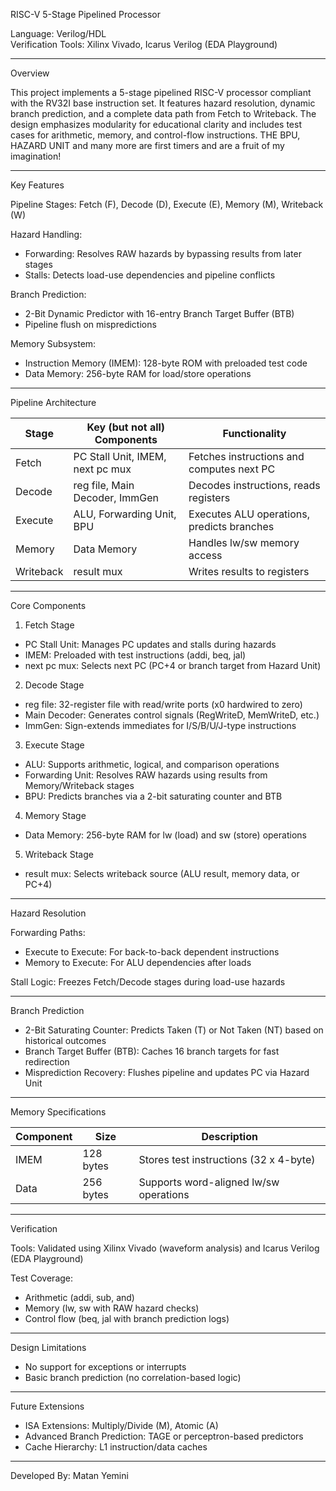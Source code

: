 
RISC-V 5-Stage Pipelined Processor  

Language: Verilog/HDL  
Verification Tools: Xilinx Vivado, Icarus Verilog (EDA Playground)  

---

Overview  

This project implements a 5-stage pipelined RISC-V processor compliant with the RV32I base instruction set. It features hazard resolution, dynamic branch prediction, and a complete data path from Fetch to Writeback. The design emphasizes modularity for educational clarity and includes test cases for arithmetic, memory, and control-flow instructions.
THE BPU, HAZARD UNIT and many more are first timers and are a fruit of my imagination!

---

Key Features  

Pipeline Stages: Fetch (F), Decode (D), Execute (E), Memory (M), Writeback (W)  

Hazard Handling:  
- Forwarding: Resolves RAW hazards by bypassing results from later stages  
- Stalls: Detects load-use dependencies and pipeline conflicts  

Branch Prediction:  
- 2-Bit Dynamic Predictor with 16-entry Branch Target Buffer (BTB)  
- Pipeline flush on mispredictions  

Memory Subsystem:  
- Instruction Memory (IMEM): 128-byte ROM with preloaded test code  
- Data Memory: 256-byte RAM for load/store operations  

---

Pipeline Architecture  

Stage | Key (but not all) Components | Functionality  
------|---------------|--------------  
Fetch | PC Stall Unit, IMEM, next pc mux | Fetches instructions and computes next PC  
Decode | reg file, Main Decoder, ImmGen | Decodes instructions, reads registers  
Execute | ALU, Forwarding Unit, BPU | Executes ALU operations, predicts branches  
Memory | Data Memory | Handles lw/sw memory access  
Writeback | result mux | Writes results to registers  

---

Core Components  

1. Fetch Stage  
- PC Stall Unit: Manages PC updates and stalls during hazards  
- IMEM: Preloaded with test instructions (addi, beq, jal)  
- next pc mux: Selects next PC (PC+4 or branch target from Hazard Unit)  

2. Decode Stage  
- reg file: 32-register file with read/write ports (x0 hardwired to zero)  
- Main Decoder: Generates control signals (RegWriteD, MemWriteD, etc.)  
- ImmGen: Sign-extends immediates for I/S/B/U/J-type instructions  

3. Execute Stage  
- ALU: Supports arithmetic, logical, and comparison operations  
- Forwarding Unit: Resolves RAW hazards using results from Memory/Writeback stages  
- BPU: Predicts branches via a 2-bit saturating counter and BTB  

4. Memory Stage  
- Data Memory: 256-byte RAM for lw (load) and sw (store) operations  

5. Writeback Stage  
- result mux: Selects writeback source (ALU result, memory data, or PC+4)  

---

Hazard Resolution  

Forwarding Paths:  
- Execute to Execute: For back-to-back dependent instructions  
- Memory to Execute: For ALU dependencies after loads  

Stall Logic: Freezes Fetch/Decode stages during load-use hazards  

---

Branch Prediction  

- 2-Bit Saturating Counter: Predicts Taken (T) or Not Taken (NT) based on historical outcomes  
- Branch Target Buffer (BTB): Caches 16 branch targets for fast redirection  
- Misprediction Recovery: Flushes pipeline and updates PC via Hazard Unit  

---

Memory Specifications  

Component | Size | Description  
---------|------|------------  
IMEM | 128 bytes | Stores test instructions (32 x 4-byte)  
Data | 256 bytes | Supports word-aligned lw/sw operations  

---

Verification  

Tools: Validated using Xilinx Vivado (waveform analysis) and Icarus Verilog (EDA Playground)  

Test Coverage:  
- Arithmetic (addi, sub, and)  
- Memory (lw, sw with RAW hazard checks)  
- Control flow (beq, jal with branch prediction logs)  

---

Design Limitations  

- No support for exceptions or interrupts  
- Basic branch prediction (no correlation-based logic)  

---

Future Extensions  

- ISA Extensions: Multiply/Divide (M), Atomic (A)  
- Advanced Branch Prediction: TAGE or perceptron-based predictors  
- Cache Hierarchy: L1 instruction/data caches  

---

Developed By: Matan Yemini  


